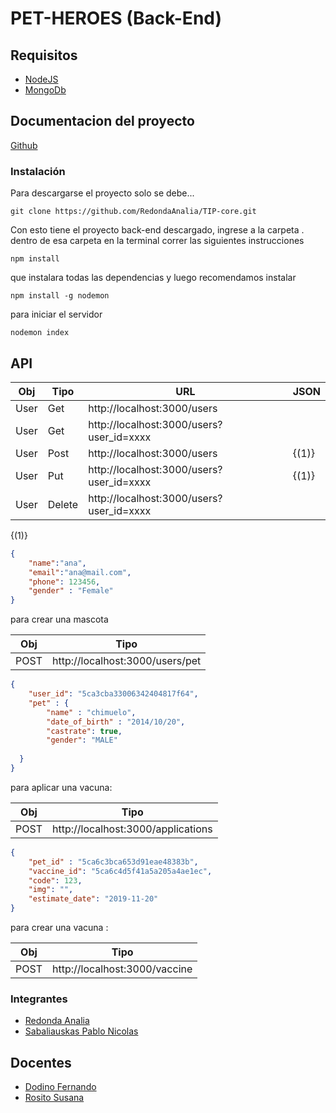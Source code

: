 # PET-HEROES (Back-End)

## Requisitos

- [NodeJS](https://nodejs.org/es/)
- [MongoDb](https://www.mongodb.com/)


## Documentacion del proyecto

[Github](https://github.com/RedondaAnalia/TIP-documentation.git)

### Instalación

Para descargarse el proyecto solo se debe...

```
git clone https://github.com/RedondaAnalia/TIP-core.git
```
Con esto tiene el proyecto back-end descargado, ingrese a la carpeta .
dentro de esa carpeta en la terminal correr las siguientes instrucciones

```
npm install
```
que instalara todas las dependencias y luego recomendamos instalar

```
npm install -g nodemon
```
para iniciar el servidor
```
nodemon index
```

## API

| Obj | Tipo | URL | JSON
| ------ | ------ |------|-------
| User | Get | http://localhost:3000/users |  |
| User | Get | http://localhost:3000/users?user_id=xxxx  |  |
| User | Post | http://localhost:3000/users | {(1)} |
| User | Put | http://localhost:3000/users?user_id=xxxx | {(1)}
| User | Delete | http://localhost:3000/users?user_id=xxxx | 


{(1)} 
```json
{
	"name":"ana",
	"email":"ana@mail.com",
	"phone": 123456,
	"gender" : "Female"
}
```
para crear una mascota

| Obj | Tipo |
|-----|------|
| POST | http://localhost:3000/users/pet |

```json
{
	"user_id": "5ca3cba33006342404817f64",
	"pet" : {
		"name" : "chimuelo",
		"date_of_birth" : "2014/10/20",
		"castrate": true,
		"gender": "MALE"
		
  }
}
```
para aplicar una vacuna:

| Obj | Tipo |
|-----|------|
| POST | http://localhost:3000/applications |

```json
{
	"pet_id" : "5ca6c3bca653d91eae48383b",
	"vaccine_id": "5ca6c4d5f41a5a205a4ae1ec",
	"code": 123,
	"img": "",
	"estimate_date": "2019-11-20"
}
```

para crear una vacuna : 

| Obj | Tipo |
|-----|------|
| POST | http://localhost:3000/vaccine |



### Integrantes

-   [Redonda Analia](https://github.com/RedondaAnalia)  
-   [Sabaliauskas Pablo Nicolas](https://github.com/wisaku)  



## Docentes

- [Dodino Fernando](fernando.dodino@gmail.com)  
- [Rosito Susana](rosito.susana@gmail.com)  
